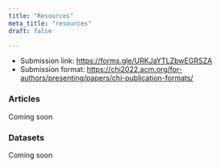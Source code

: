 ```yaml
---
title: "Resources"
meta_title: "resources"
draft: false

---
```

- Submission link: https://forms.gle/URKJaYTLZbwEGRSZA
- Submission format: https://chi2022.acm.org/for-authors/presenting/papers/chi-publication-formats/ 

### Articles
Coming soon

### Datasets
Coming soon

